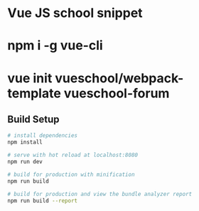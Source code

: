 # Vue JS school snippet 
# npm i -g vue-cli
# vue init vueschool/webpack-template vueschool-forum



## Build Setup

``` bash
# install dependencies
npm install

# serve with hot reload at localhost:8080
npm run dev

# build for production with minification
npm run build

# build for production and view the bundle analyzer report
npm run build --report
```
